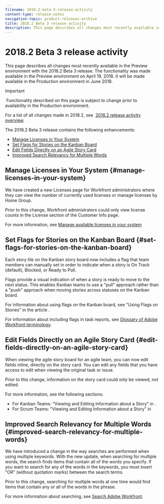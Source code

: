 ```yaml
---
filename: 2018.2-beta-3-release-activity
content-type: release-notes
navigation-topic: product-releases-archive
title: 2018.2 Beta 3 release activity
description: This page describes all changes most recently available in the Preview environment with the 2018.2 Beta 3 release. The functionality was made available in the Preview environment on April 19, 2018. It will be made available in the Production environment in June 2018.
---
```


# 2018.2 Beta 3 release activity

This page describes all changes most recently available in the Preview environment with the 2018.2 Beta 3 release.&nbsp;The functionality was made available in the Preview environment on April 19, 2018. It will be made available in&nbsp;the Production environment in June&nbsp;2018.

>[!IMPORTANT]
>
>&nbsp;Functionality described on this page is subject to change prior to availability in the Production environment.

For a list of all changes made in 2018.2, see&nbsp; [2018.2 release activity overview](../../../../product-announcements/product-releases/quarterly-release-archive/2018.2-release-activity/2018.2-release-activity-overview.md).

The 2018.2 Beta 3 release contains the following enhancements:

* [Manage Licenses in Your System](#manage-licenses-in-your-system) 
* [Set Flags for Stories on the Kanban Board](#set-flags-for-stories-on-the-kanban-board) 
* [Edit Fields Directly on an Agile Story Card](#edit-fields-directly-on-an-agile-story-card) 
* [Improved Search Relevancy for Multiple Words](#improved-search-relevancy-for-multiple-words)

## Manage Licenses in Your System {#manage-licenses-in-your-system}

We have created a new Licenses page for Workfront administrators where they can view the number of currently used licenses or manage licenses by Home Group.&nbsp;

Prior to this change, Workfront administrators could only view license counts in the License section of the Customer Info page.

For more information, see [Manage available licenses in your system](../../../../administration-and-setup/get-started-wf-administration/manage-available-licenses-in-your-system.md)

## Set Flags for Stories on the Kanban Board {#set-flags-for-stories-on-the-kanban-board}

Each story tile on the Kanban story board&nbsp;now includes a flag that team members can manually set in order to indicate when a story is On Track (default), Blocked, or Ready to Pull.

Flags provide a visual indication of when a story is ready to move to the next status. This enables Kanban teams to use a "pull" approach rather than a "push" approach when moving stories across statuses on the Kanban board.

For information about using flags on the Kanban board, see "Using Flags on Stories" in the article .

For information about including flags in task reports, see [Glossary of Adobe Workfront terminology](../../../../workfront-basics/navigate-workfront/workfront-navigation/workfront-terminology-glossary.md).&nbsp;&nbsp;

## Edit Fields Directly on an Agile Story Card {#edit-fields-directly-on-an-agile-story-card}

When viewing the agile story board for an agile team, you can now edit fields inline, directly on the story card. You can edit any fields that you have access to edit when viewing the original task or issue.

Prior to this change, information on the story card could only be viewed, not edited.

For more information, see the following sections:

* For Kanban Teams: "Viewing and Editing Information about a Story" in .&nbsp;
* For Scrum Teams:&nbsp;"Viewing and Editing Information about a Story" in

## Improved Search Relevancy for Multiple Words {#improved-search-relevancy-for-multiple-words}

We have introduced a change in the way searches are performed when using multiple keywords. With the new update, when searching for multiple words, the search finds items that contain all of the words you specify. If you want to search for any of the words in the keywords, you must insert "OR" (without quotation marks) between the search terms.&nbsp;

Prior to this change, searching for multiple words at one time would find items that contain any or all of the words in the phrase.&nbsp;

For more information about searching, see [Search Adobe Workfront](../../../../workfront-basics/navigate-workfront/search/search-workfront.md).
